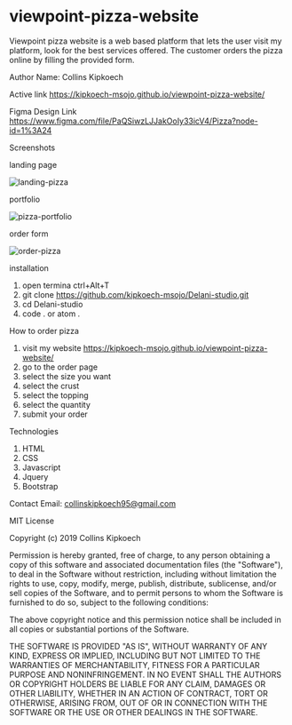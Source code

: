 # viewpoint-pizza-website
Viewpoint pizza website is a web based platform that lets the user visit my platform,
look for the best services offered. The customer orders the pizza online by filling the provided form.

Author
Name: Collins Kipkoech

Active link
https://kipkoech-msojo.github.io/viewpoint-pizza-website/

Figma Design Link
https://www.figma.com/file/PaQSiwzLJJakOoIy33icV4/Pizza?node-id=1%3A24

Screenshots

landing page

![landing-pizza](https://user-images.githubusercontent.com/68596898/92349966-45a4f300-f0e0-11ea-8e9e-69e28204a4f0.png)

portfolio

![pizza-portfolio](https://user-images.githubusercontent.com/68596898/92350101-9ae10480-f0e0-11ea-99f4-81c819612fc1.png)

order form

![order-pizza](https://user-images.githubusercontent.com/68596898/92350137-b51ae280-f0e0-11ea-81ea-74651316d00e.png)



installation
1. open termina ctrl+Alt+T
2. git clone https://github.com/kipkoech-msojo/Delani-studio.git
3. cd Delani-studio
4. code . or atom .

How to order pizza
1. visit my website https://kipkoech-msojo.github.io/viewpoint-pizza-website/
2. go to the order page
3. select the size you want
4. select the crust
5. select the topping
6. select the quantity
7. submit your order

Technologies
1. HTML
2. CSS
3. Javascript
4. Jquery
5. Bootstrap

Contact
Email: collinskipkoech95@gmail.com

MIT License

Copyright (c) 2019 Collins Kipkoech

Permission is hereby granted, free of charge, to any person obtaining a copy
of this software and associated documentation files (the "Software"), to deal
in the Software without restriction, including without limitation the rights
to use, copy, modify, merge, publish, distribute, sublicense, and/or sell
copies of the Software, and to permit persons to whom the Software is
furnished to do so, subject to the following conditions:

The above copyright notice and this permission notice shall be included in all
copies or substantial portions of the Software.

THE SOFTWARE IS PROVIDED "AS IS", WITHOUT WARRANTY OF ANY KIND, EXPRESS OR
IMPLIED, INCLUDING BUT NOT LIMITED TO THE WARRANTIES OF MERCHANTABILITY,
FITNESS FOR A PARTICULAR PURPOSE AND NONINFRINGEMENT. IN NO EVENT SHALL THE
AUTHORS OR COPYRIGHT HOLDERS BE LIABLE FOR ANY CLAIM, DAMAGES OR OTHER
LIABILITY, WHETHER IN AN ACTION OF CONTRACT, TORT OR OTHERWISE, ARISING FROM,
OUT OF OR IN CONNECTION WITH THE SOFTWARE OR THE USE OR OTHER DEALINGS IN THE
SOFTWARE.

